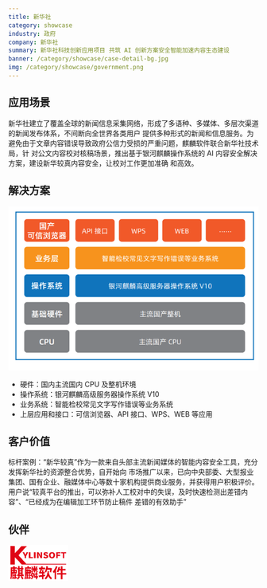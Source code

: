 ```yaml
---
title: 新华社
category: showcase
industry: 政府
company: 新华社
summary: 新华社科技创新应用项目 共筑 AI 创新方案安全智能加速内容生态建设
banner: /category/showcase/case-detail-bg.jpg
img: /category/showcase/government.png
---
```


## 应用场景

新华社建立了覆盖全球的新闻信息采集网络，形成了多语种、多媒体、多层次渠道的新闻发布体系，不间断向全世界各类用户 提供多种形式的新闻和信息服务。为避免由于文章内容错误导致政府公信力受损的严重问题，麒麟软件联合新华社技术局，针 对公文内容校对核稿场景，推出基于银河麒麟操作系统的 AI 内容安全解决方案，建设新华较真内容安全，让校对工作更加准确 和高效。

## 解决方案
 
<img src="./G2.png"/>

-	硬件：国内主流国内 CPU 及整机环境 
-	操作系统：银河麒麟高级服务器操作系统 V10
-	业务系统：智能检校常见文字写作错误等业务系统 
-	上层应用和接口：可信浏览器、API 接口、WPS、WEB 等应用

## 客户价值

标杆案例：“新华较真”作为一款来自头部主流新闻媒体的智能内容安全工具，充分发挥新华社的资源整合优势，自开始向 市场推广以来，已向中央部委、大型报业集团、国有企业、融媒体中心等数十家机构提供商业服务，并获得用户积极评价。 用户说“较真平台的推出，可以弥补人工校对中的失误，及时快速检测出差错内容”、“已经成为在编辑加工环节防止稿件 差错的有效助手”

## 伙伴

<img src="./qilin.png"/>
